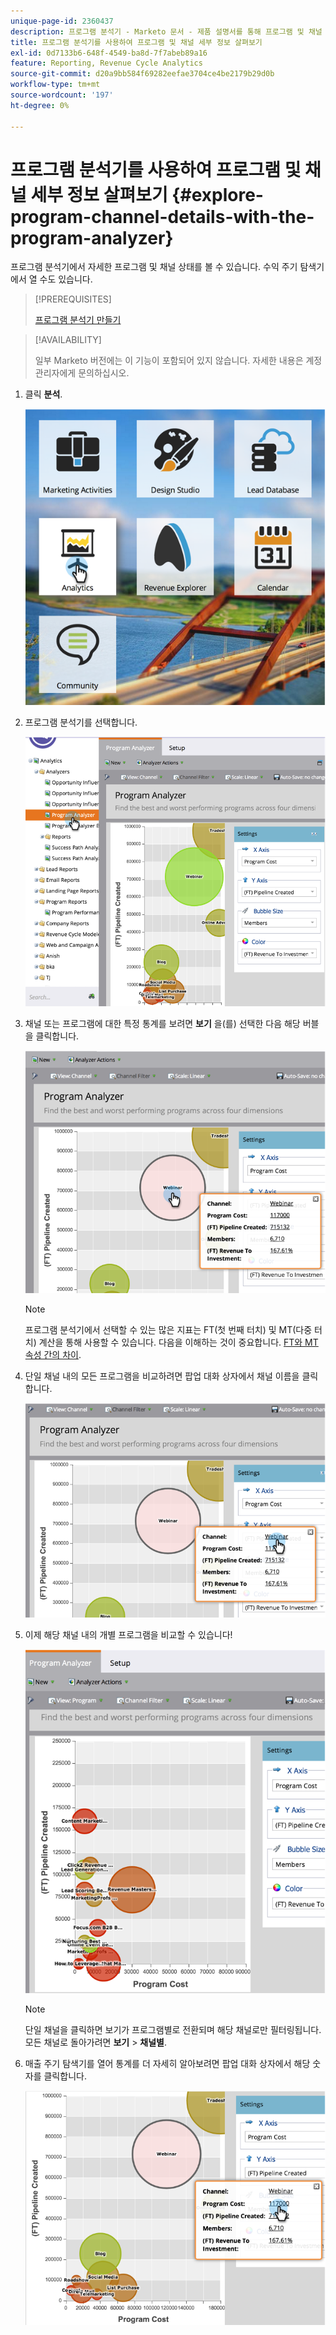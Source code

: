 ```yaml
---
unique-page-id: 2360437
description: 프로그램 분석기 - Marketo 문서 - 제품 설명서를 통해 프로그램 및 채널 세부 정보 탐색
title: 프로그램 분석기를 사용하여 프로그램 및 채널 세부 정보 살펴보기
exl-id: 0d7133b6-648f-4549-ba8d-7f7abeb89a16
feature: Reporting, Revenue Cycle Analytics
source-git-commit: d20a9bb584f69282eefae3704ce4be2179b29d0b
workflow-type: tm+mt
source-wordcount: '197'
ht-degree: 0%

---
```


# 프로그램 분석기를 사용하여 프로그램 및 채널 세부 정보 살펴보기 {#explore-program-channel-details-with-the-program-analyzer}

프로그램 분석기에서 자세한 프로그램 및 채널 상태를 볼 수 있습니다. 수익 주기 탐색기에서 열 수도 있습니다.

>[!PREREQUISITES]
>
>[프로그램 분석기 만들기](/help/marketo/product-docs/reporting/revenue-cycle-analytics/program-analytics/create-a-program-analyzer.md)

>[!AVAILABILITY]
>
>일부 Marketo 버전에는 이 기능이 포함되어 있지 않습니다. 자세한 내용은 계정 관리자에게 문의하십시오.

1. 클릭 **분석**.

   ![](assets/image2015-4-28-12-3a54-3a47.png)

1. 프로그램 분석기를 선택합니다.

   ![](assets/image2015-4-28-12-3a56-3a46.png)

1. 채널 또는 프로그램에 대한 특정 통계를 보려면 **보기** 을(를) 선택한 다음 해당 버블을 클릭합니다.

   ![](assets/image2015-4-28-12-3a57-3a14.png)

   >[!NOTE]
   >
   >프로그램 분석기에서 선택할 수 있는 많은 지표는 FT(첫 번째 터치) 및 MT(다중 터치) 계산을 통해 사용할 수 있습니다. 다음을 이해하는 것이 중요합니다. [FT와 MT 속성 간의 차이](/help/marketo/product-docs/reporting/revenue-cycle-analytics/revenue-tools/attribution/understanding-attribution.md).

1. 단일 채널 내의 모든 프로그램을 비교하려면 팝업 대화 상자에서 채널 이름을 클릭합니다.

   ![](assets/image2015-4-28-12-3a59-3a36.png)

1. 이제 해당 채널 내의 개별 프로그램을 비교할 수 있습니다!

   ![](assets/image2015-4-28-13-3a0-3a14.png)

   >[!NOTE]
   >
   >단일 채널을 클릭하면 보기가 프로그램별로 전환되며 해당 채널로만 필터링됩니다. 모든 채널로 돌아가려면 **보기** > **채널별**.

1. 매출 주기 탐색기를 열어 통계를 더 자세히 알아보려면 팝업 대화 상자에서 해당 숫자를 클릭합니다.

   ![](assets/image2015-4-28-13-3a1-3a35.png)
